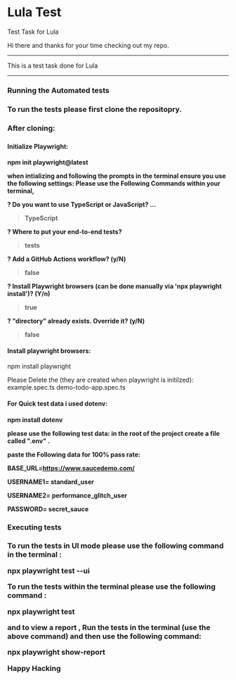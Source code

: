 # Lula Test
Test Task for Lula

Hi there and thanks for your time checking out my repo. 

<hr/>
This is a test task done for Lula
<hr/>

<h3>Running the Automated tests<h3/>
To run the tests please first clone the repositopry.

<h3>After cloning:<h3/>
<h4>Initialize Playwright:<h4/>

npm init playwright@latest 

when intializing and following the prompts in the terminal ensure you use the following settings:
Please use the Following Commands within your terminal, 

? Do you want to use TypeScript or JavaScript? ... 
> TypeScript

? Where to put your end-to-end tests? 
> tests 

? Add a GitHub Actions workflow? (y/N) 
> false

? Install Playwright browsers (can be done manually via 'npx playwright install')? (Y/n) 
> true

? "directory" already exists. Override it? (y/N) 
> false

<h4>Install playwright browsers:</h4>

npm install playwright


Please Delete the (they are created when playwright is initilzed):
example.spec.ts
demo-todo-app.spec.ts


<h4>For Quick test data i used dotenv:<h4>
npm install dotenv

please use the following test data:
in the root of the project create a file called ".env" .

paste the Following data for 100% pass rate:

BASE_URL=https://www.saucedemo.com/

USERNAME1= standard_user

USERNAME2= performance_glitch_user

PASSWORD= secret_sauce

<h3>Executing tests<h3/>

To run the tests in UI mode please use the following command in the terminal : 

npx playwright test --ui

To run the tests within the terminal please use the following command :

npx playwright test

and to view a report , Run the tests in the terminal (use the above command) and then use the following command: 

npx playwright show-report

Happy Hacking
